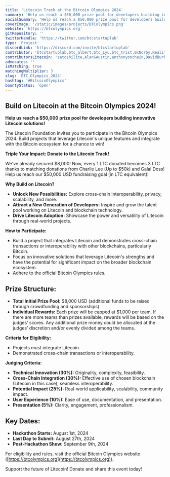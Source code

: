 ```yaml
---
title: 'Litecoin Track at the Bitcoin Olympics 2024'
summary: 'Help us reach a $50,000 prize pool for developers building innovative Litecoin solutions! #BitcoinOlympics'
socialSummary: 'Help us reach a $50,000 prize pool for developers building innovative Litecoin solutions! #BitcoinOlympics'
coverImage: '/static/images/projects/BTColympics.png'
website: 'https://btcolympics.org'
gitRepository: ''
twitterHandle: 'https://twitter.com/btcstartuplab'
type: 'Project'
discordLink: 'https://discord.com/invite/btcstartuplab'
contributor: 'btcstartuplab,btc_albert,btc_Lyu,btc_trist,0xNorby,RealityMancer'
contributorsLitecoin: 'satoshilite,AlanGAustin,anthonyonchain,DavidBurkett38,DaddyCool1991,indigo_nakamoto,Loshan1212,lukewrightmain,ecurrencyhodler,TheVladCostea'
advocates: ''
isMatching: true
matchingMultiplier: 3
slug: 'BTC_Olympics_2024'
hashtag: '#BitcoinOlympics'
bountyStatus: 'open'
---
```


## Build on Litecoin at the Bitcoin Olympics 2024!

**Help us reach a $50,000 prize pool for developers building innovative Litecoin solutions!**

The Litecoin Foundation invites you to participate in the Bitcoin Olympics 2024. Build projects that leverage Litecoin's unique features and integrate with the Bitcoin ecosystem for a chance to win!

**Triple Your Impact: Donate to the Litecoin Track!**

We've already secured $8,000! Now, every 1 LTC donated becomes 3 LTC thanks to matching donations from Charlie Lee (Up to $50k) and Galal Doss! Help us reach our $50,000 USD fundraising goal (in LTC equivalent)!

**Why Build on Litecoin?**

- **Unlock New Possibilities:** Explore cross-chain interoperability, privacy, scalability, and more.
- **Attract a New Generation of Developers:** Inspire and grow the talent pool working on Litecoin and blockchain technology.
- **Drive Litecoin Adoption:** Showcase the power and versatility of Litecoin through real-world projects.

**How to Participate:**

- Build a project that integrates Litecoin and demonstrates cross-chain transactions or interoperability with other blockchains, particularly Bitcoin.
- Focus on innovative solutions that leverage Litecoin's strengths and have the potential for significant impact on the broader blockchain ecosystem.
- Adhere to the official Bitcoin Olympics rules.

## Prize Structure:

- **Total Initial Prize Pool:** $8,000 USD (additional funds to be raised through crowdfunding and sponsorships)
- **Individual Rewards:** Each prize will be capped at $1,000 per team. If there are more teams than prizes available, rewards will be based on the judges’ scores. Any additional prize money could be allocated at the judges’ discretion and/or evenly divided among the teams.

**Criteria for Eligibility:**

- Projects must integrate Litecoin.
- Demonstrated cross-chain transactions or interoperability.

**Judging Criteria:**

- **Technical Innovation (30%):** Originality, complexity, feasibility.
- **Cross-Chain Integration (30%):** Effective use of chosen blockchain (Litecoin in this case), seamless interoperability.
- **Potential Impact (25%):** Real-world applicability, scalability, community impact.
- **User Experience (10%):** Ease of use, documentation, and presentation.
- **Presentation (5%):** Clarity, engagement, professionalism.

## Key Dates:

- **Hackathon Starts:** August 1st, 2024
- **Last Day to Submit:** August 27th, 2024
- **Post-Hackathon Show:** September 9th, 2024

For eligibility and rules, visit the official Bitcoin Olympics website ([https://btcolympics.org](https://btcolympics.org)).

Support the future of Litecoin! Donate and share this event today!
